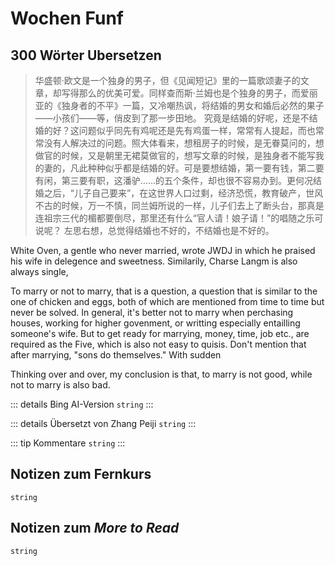 # Wochen Funf

## 300 Wörter Ubersetzen

> 华盛顿·欧文是一个独身的男子，但《见闻短记》里的一篇歌颂妻子的文章，却写得那么的优美可爱。同样查而斯·兰姆也是个独身的男子，而爱丽亚的《独身者的不平》一篇，又冷嘲热讽，将结婚的男女和婚后必然的果子——小孩们——等，俏皮到了那一步田地。
> 究竟是结婚的好呢，还是不结婚的好？这问题似乎同先有鸡呢还是先有鸡蛋一样，常常有人提起，而也常常没有人解决过的问题。照大体看来，想租房子的时候，是无眷莫问的，想做官的时候，又是朝里无裙莫做官的，想写文章的时候，是独身者不能写我的妻的，凡此种种似乎都是结婚的好。可是要想结婚，第一要有钱，第二要有闲，第三要有职，这潘驴……的五个条件，却也很不容易办到。更何况结婚之后，“儿子自己要来”，在这世界人口过剩，经济恐慌，教育破产，世风不古的时候，万一不慎，同兰姆所说的一样，儿子们去上了断头台，那真是连祖宗三代的楣都要倒尽，那里还有什么“官人请！娘子请！”的唱随之乐可说呢？
> 左思右想，总觉得结婚也不好的，不结婚也是不好的。

White Oven, a gentle who never married, wrote JWDJ in which he praised his wife in delegence and sweetness. Similarily, Charse Langm is also always single,

To marry or not to marry, that is a question, a question that is similar to the one of chicken and eggs, both of which are mentioned from time to time but never be solved. In general, it's better not to marry when perchasing houses, working for higher govenment, or writting especially entailling someone's wife. But to get ready for marrying, money, time, job etc., are required as the Five, which is also not easy to quisis. Don't mention that after marrying, "sons do themselves." With sudden 

Thinking over and over, my conclusion is that, to marry is not good, while not to marry is also bad.

::: details Bing AI-Version
`string`
:::

::: details Übersetzt von Zhang Peiji
`string`
:::

::: tip Kommentare
`string`
:::

## Notizen zum Fernkurs

`string`

## Notizen zum *More to Read*

`string`
